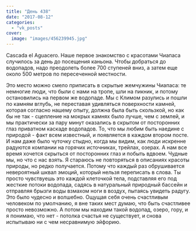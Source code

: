 ```yaml
---
title: "День 438"
date: "2017-08-12"
categories: 
  - "vk_posts"
cover:
  image: "images/456239945.jpg"
---
```


Cascada el Aguacero. Наше первое знакомство с красотами Чиапаса случилось за день до посещения каньона. Чтобы добраться до водопадов, надо преодолеть более 700 ступеней вниз, а затем еще около 500 метров по пересеченной местности.

<!--more-->

Это место можно смело приписать в скрытые жемчужины Чиапаса: те немногие люди, что были с нами на тропе, шли на пикник, и потому остановились на первом же водопаде. Мы с Климом разулись и пошли по камням вглубь, не переставая удивляться поверхности камней, которая согласно нашему опыту, должна была быть скользкой, но как бы не так - сцепление на мокрых камнях было лучше, чем с землей, и мы практически за пару минут оказались в скрытом от посторонних глаз приватном каскаде водопадов. То, что мы любим быть наедине с природой - факт всем известный, и появляется в каждом втором посте. И нам даже было чуточку стыдно, когда мы видим, как люди искренне радуются компании на горячих источниках, трейлах, озерах. А нам все время хочется скрыться от посторонних глаз и побыть вдвоем. Чудные мы, но что с нас взять. Я стараюсь не повторяться в описаниях красоты природы, но редко получается. Потому что каждый раз обрушивается невероятный шквал эмоций, который нельзя переписать в слова. Ты просто чувствуешь это каждой клеточкой тела, подставляя его под жесткие потоки водопада, садясь в натуральный природный бассейн и отправляя брызги воды взмахом ноги в воздух, пытаясь увидеть радугу. Это было чудесно и волшебно. Ощущая себя очень счастливым человеком по умолчанию, я вне таких мест думаю, что быть счастливее просто невозможно. А потом мы находим такой водопад, озеро, гору, и я понимаю, что нет - потолка счастья не существует, и снова испытываю ни с чем несравнимую эйфорию.
